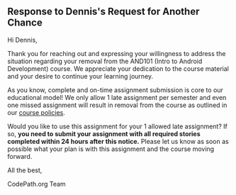 ## Response to Dennis's Request for Another Chance

Hi Dennis,

Thank you for reaching out and expressing your willingness to address the situation regarding your removal from the AND101 (Intro to Android Development) course. We appreciate your dedication to the course material and your desire to continue your learning journey.

As you know, complete and on-time assignment submission is core to our educational model! We only allow 1 late assignment per semester and even one missed assignment will result in removal from the course as outlined in our [course policies](https://courses.codepath.org/snippets/ios_university/policies_remote_fall19).

Would you like to use this assignment for your 1 allowed late assignment? If so, **you need to submit your assignment with all required stories completed within 24 hours after this notice.** Please let us know as soon as possible what your plan is with this assignment and the course moving forward.

All the best,

CodePath.org Team
